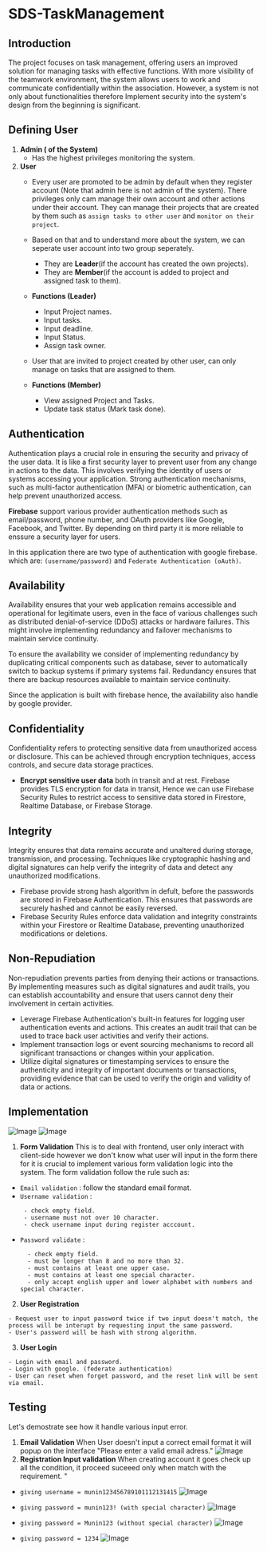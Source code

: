 # SDS-TaskManagement

## Introduction

The project focuses on task management, offering users an improved solution for managing tasks with effective functions. With more visibility of the teamwork environment, the system allows users to work and communicate confidentially within the association. However, a system is not only about functionalities therefore Implement security into the system's design from the beginning is significant.

## Defining User

1. **Admin ( of the System)**
    - Has the highest privileges monitoring the system.
2. **User**
    - Every user are promoted to be admin by default when they register account (Note that admin here is not admin of the system). There privileges only cam manage their own account and other actions under their account. They can manage their projects that are created by them such as `assign tasks to other user` and `monitor on their project`.
    - Based on that and to understand more about the system, we can seperate user account into two group seperately.
        - They are **Leader**(if the account has created the own projects).
        - They are **Member**(if the account is added to project and assigned task to them).
        
    - **Functions (Leader)**
        - Input Project names.
        - Input tasks.
        - Input deadline.
        - Input Status.
        - Assign task owner.
        
    - User that are invited to project created by other user, can only manage on tasks that are assigned to them.
    - **Functions (Member)**
        - View assigned Project and Tasks.
        - Update task status (Mark task done).

## Authentication

Authentication plays a crucial role in ensuring the security and privacy of the user data. It is like a first security layer to prevent user from any change in actions to the data. This involves verifying the identity of users or systems accessing your application. Strong authentication mechanisms, such as multi-factor authentication (MFA) or biometric authentication, can help prevent unauthorized access. 

**Firebase** support various provider authentication methods such as email/password, phone number, and OAuth providers like Google, Facebook, and Twitter. By depending on third party it is more reliable to enssure a security layer for users.

In this application there are two type of authentication with google firebase. which are: `(username/password)` and `Federate Authentication (oAuth)`.

## Availability

Availability ensures that your web application remains accessible and operational for legitimate users, even in the face of various challenges such as distributed denial-of-service (DDoS) attacks or hardware failures. This might involve implementing redundancy and failover mechanisms to maintain service continuity.

To ensure the availability we consider of implementing redundancy by duplicating critical components such as database, sever to automatically switch to backup systems if primary systems fail. Redundancy ensures that there are backup resources available to maintain service continuity.

Since the application is built with firebase hence, the availability also handle by google provider.

## Confidentiality

Confidentiality refers to protecting sensitive data from unauthorized access or disclosure. This can be achieved through encryption techniques, access controls, and secure data storage practices. 

- **Encrypt sensitive user data** both in transit and at rest. Firebase provides TLS encryption for data in transit, Hence we can use Firebase Security Rules to restrict access to sensitive data stored in Firestore, Realtime Database, or Firebase Storage.

## Integrity

Integrity ensures that data remains accurate and unaltered during storage, transmission, and processing. Techniques like cryptographic hashing and digital signatures can help verify the integrity of data and detect any unauthorized modifications.

- Firebase provide strong hash algorithm in defult, before the passwords are stored in Firebase Authentication. This ensures that passwords are securely hashed and cannot be easily reversed.
- Firebase Security Rules enforce data validation and integrity constraints within your Firestore or Realtime Database, preventing unauthorized modifications or deletions.

## Non-Repudiation

Non-repudiation prevents parties from denying their actions or transactions. By implementing measures such as digital signatures and audit trails, you can establish accountability and ensure that users cannot deny their involvement in certain activities.

- Leverage Firebase Authentication's built-in features for logging user authentication events and actions. This creates an audit trail that can be used to trace back user activities and verify their actions.
- Implement transaction logs or event sourcing mechanisms to record all significant transactions or changes within your application.
- Utilize digital signatures or timestamping services to ensure the authenticity and integrity of important documents or transactions, providing evidence that can be used to verify the origin and validity of data or actions.

## Implementation
![Image](Picture/aaaa.png)
![Image](Picture/bbbb.png)

1. **Form Validation**
   This is to deal with frontend, user only interact with client-side however we don't know what user will input in the form there for it is crucial to implement various form validation logic into the system. The form validation follow the rule such as:
- `Email validation` : follow the standard email format.
- `Username validation` :
     ```
      - check empty field.
      - username must not over 10 character.
      - check username input during register acccount.
     ```
- `Password validate` :
    ```
      - check empty field.
      - must be longer than 8 and no more than 32.
      - must contains at least one upper case.
      - must contains at least one special character.
      - only accept english upper and lower alphabet with numbers and special character.
    ```

2. **User Registration**
```
- Request user to input password twice if two input doesn't match, the process will be interupt by requesting input the same password.
- User's password will be hash with strong algorithm.
```

3. **User Login**
```
- Login with email and password.
- Login with google. (federate authentication)
- User can reset when forget password, and the reset link will be sent via email.
```

## Testing
Let's demostrate see how it handle various input error.
1. **Email Validation**
   When User doesn't input a correct email format it will popup on the interface "Please enter a valid email adress."
   ![Image](Picture/email_val.png)
2. **Registration Input validation**
When creating account it goes check up all the condition, it proceed suceeed only when match with the requirement. "
 - `giving username = munin123456789101112131415`
![Image](Picture/username_val.png)

 - `giving password = munin123! (with special character)`
![Image](Picture/password_val.png)

- `giving password = Munin123 (without special character)`
![Image](Picture/password_val_1.png)
  
- `giving password = 1234`
![Image](Picture/password_val_2.png)


   
